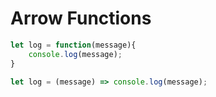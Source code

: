 # Arrow Functions

```Typescript
let log = function(message){
    console.log(message);
}
```

```Typescript
let log = (message) => console.log(message);

```
